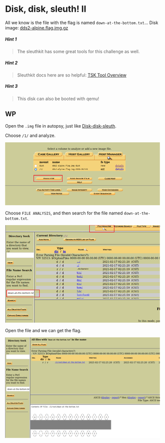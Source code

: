 # Disk, disk, sleuth! II

All we know is the file with the flag is named `down-at-the-bottom.txt`... Disk image: [dds2-alpine.flag.img.gz](http://ctf.infury.org:8000/files/7eca7c796b39237623b98366d2709711/dds2-alpine.flag.img.gz)

##### Hint 1

> The sleuthkit has some great tools for this challenge as well.

##### Hint 2

> Sleuthkit docs here are so helpful: [TSK Tool Overview](http://wiki.sleuthkit.org/index.php?title=TSK_Tool_Overview)

##### Hint 3

> This disk can also be booted with qemu!

## WP

Open the `.img` file in autopsy, just like [Disk-disk-sleuth](Disk-disk-sleuth.md).

Choose `/1/` and analyze.

![image-20210727115651227](Disk-disk-sleuth-II.assets/image-20210727115651227.png)

Choose `FILE ANALYSIS`, and then search for the file named `down-at-the-bottom.txt`.

![image-20210727115800020](Disk-disk-sleuth-II.assets/image-20210727115800020.png)

Open the file and we can get the flag.

![image-20210727115900475](Disk-disk-sleuth-II.assets/image-20210727115900475.png)